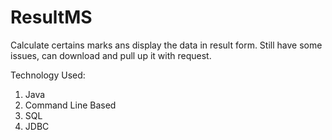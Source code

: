 # ResultMS

Calculate certains marks ans display the data in result form. Still have some issues, can download and pull up it with request.

Technology Used:
  1. Java
  2. Command Line Based
  3. SQL
  4. JDBC
